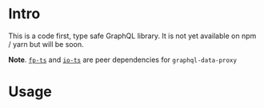# Intro

This is a code first, type safe GraphQL library. It is not yet available on npm / yarn but will be soon.

**Note**. [`fp-ts`](https://github.com/gcanti/fp-ts) and [`io-ts`](https://github.com/gcanti/io-ts) are peer dependencies for `graphql-data-proxy`

# Usage

